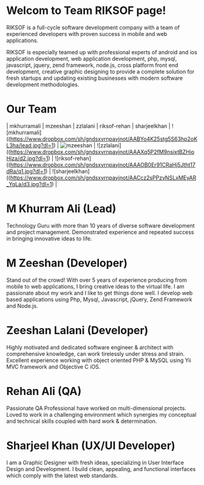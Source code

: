 
Welcom to Team RIKSOF page!
================

RIKSOF is a full-cycle software development company with a team of experienced developers with proven success in mobile and web applications.

RIKSOF is especially teamed up with professional experts of android and ios application development, web application development, php, mysql, javascript, jquery, zend framework, node.js, cross platform front end development, creative graphic designing to provide a complete solution for fresh startups and updating existing businesses with modern software development methodologies.

Our Team
===========================

| mkhurramali | mzeeshan | zzlalani | riksof-rehan | sharjeelkhan |
![mkhurramali]((https://www.dropbox.com/sh/gndsxvrnpavjnot/AABYo4K25stg5S63hp2oKL3ha/lead.jpg?dl=1) | ![mzeeshan](https://www.dropbox.com/sh/gndsxvrnpavjnot/AAC84r_-XD3av_tkvJbKssbKa/d1.jpg?dl=1) | ![zzlalani]((https://www.dropbox.com/sh/gndsxvrnpavjnot/AAAXq5P2fM9nsixtBZHioHjza/d2.jpg?dl=1) | ![riksof-rehan]((https://www.dropbox.com/sh/gndsxvrnpavjnot/AAAOB0Er91CRaHj5Jtht17dRa/q1.jpg?dl=1) |
![sharjeelkhan]((https://www.dropbox.com/sh/gndsxvrnpavjnot/AACcz2sPPzvNSLxMEyAR_YqLa/d3.jpg?dl=1) |

M Khurram Ali (Lead)
=======
Technology Guru with more than 10 years of diverse software development and project management. Demonstrated experience and repeated success in bringing innovative ideas to life.

M Zeeshan (Developer)
=======
Stand out of the crowd! With over 5 years of experience producing from mobile to web applications, I bring creative ideas to the virtual life. I am passionate about my work and I like to get things done well. I develop web based applications using Php, Mysql, Javascript, jQuery, Zend Framework and Node.js.

Zeeshan Lalani (Developer)
=======
Highly motivated and dedicated software engineer & architect with comprehensive knowledge, can work tirelessly under stress and strain. Excellent experience working with object oriented PHP & MySQL using Yii MVC framework and Objective C iOS.

Rehan Ali (QA)
=======
Passionate QA Professional have worked on multi-dimensional projects. Loved to work in a challenging environment which synergies my conceptual and technical skills coupled with hard work & determination.

Sharjeel Khan (UX/UI Developer)
=======
I am a Graphic Designer with fresh ideas, specializing in User Interface Design and Development. I build clean, appealing, and functional interfaces which comply with the latest web standards.
